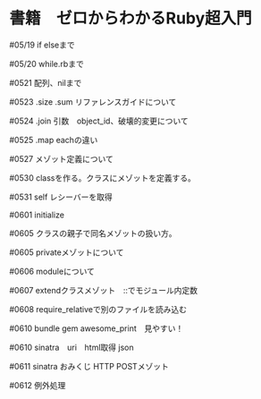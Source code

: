 # 書籍　ゼロからわかるRuby超入門

#05/19 if elseまで

#05/20 while.rbまで

#0521 配列、nilまで

#0523 .size .sum リファレンスガイドについて

#0524 .join 引数　object_id、破壊的変更について

#0525 .map eachの違い

#0527 メゾット定義について

#0530 classを作る。クラスにメゾットを定義する。

#0531 self レシーバーを取得

#0601 initialize

#0605 クラスの親子で同名メゾットの扱い方。

#0605 privateメゾットについて

#0606 moduleについて

#0607 extendクラスメゾット　::でモジュール内定数

#0608 require_relativeで別のファイルを読み込む

#0610 bundle gem awesome_print　見やすい！

#0610 sinatra　uri　html取得 json

#0611 sinatra おみくじ HTTP POSTメゾット

#0612 例外処理
